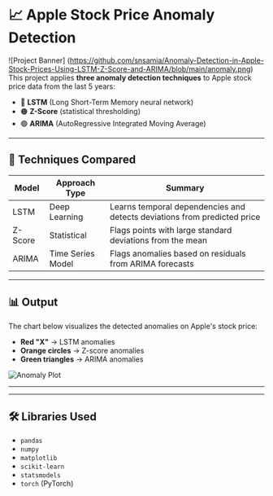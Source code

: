 
# 📈 Apple Stock Price Anomaly Detection

![Project Banner] (https://github.com/snsamia/Anomaly-Detection-in-Apple-Stock-Prices-Using-LSTM-Z-Score-and-ARIMA/blob/main/anomaly.png)
This project applies **three anomaly detection techniques** to Apple stock price data from the last 5 years:


- 🔴 **LSTM** (Long Short-Term Memory neural network)
- 🟠 **Z-Score** (statistical thresholding)
- 🟢 **ARIMA** (AutoRegressive Integrated Moving Average)

---

## 🧠 Techniques Compared

| Model      | Approach Type    | Summary |
|------------|------------------|---------|
| LSTM       | Deep Learning    | Learns temporal dependencies and detects deviations from predicted price |
| Z-Score    | Statistical      | Flags points with large standard deviations from the mean |
| ARIMA      | Time Series Model | Flags anomalies based on residuals from ARIMA forecasts |

---

## 📊 Output

The chart below visualizes the detected anomalies on Apple's stock price:

- **Red "X"** → LSTM anomalies  
- **Orange circles** → Z-score anomalies  
- **Green triangles** → ARIMA anomalies  

![Anomaly Plot](./52643a37-ab8c-4fa0-b000-70181785a086.png)

---


---

## 🛠️ Libraries Used

- `pandas`
- `numpy`
- `matplotlib`
- `scikit-learn`
- `statsmodels`
- `torch` (PyTorch)
